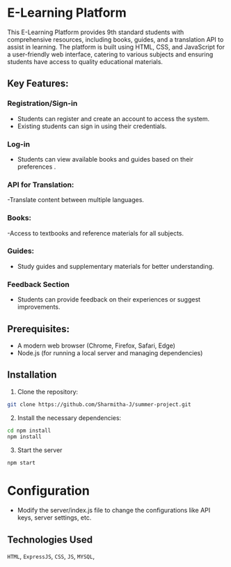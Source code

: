 #  E-Learning Platform

This E-Learning Platform provides 9th standard students with comprehensive resources, including books, guides, and a translation API to assist in learning. The platform is built using HTML, CSS, and JavaScript for a user-friendly web interface, catering to various subjects and ensuring students have access to quality educational materials.

## Key Features:

### Registration/Sign-in
- Students can register and create an account to access the system.
- Existing students can sign in using their credentials.

### Log-in
- Students can view available books and guides based on their preferences .

### API for Translation:
-Translate content between multiple languages.

### Books: 
 -Access to textbooks and reference materials for all subjects.

### Guides:
 - Study guides and supplementary materials for better understanding.

### Feedback Section
- Students can provide feedback on their experiences or suggest improvements.

## Prerequisites:
- A modern web browser (Chrome, Firefox, Safari, Edge)
- Node.js (for running a local server and managing dependencies)

## Installation

1. Clone the repository:

```bash
git clone https://github.com/Sharmitha-J/summer-project.git
```
2. Install the necessary dependencies:
```bash
cd npm install
npm install
```
3. Start the server
```bash
npm start
```

# Configuration
- Modify the server/index.js file to change the configurations like API keys, server settings, etc.

## Technologies Used
`HTML`,
`ExpressJS`,
`CSS`,
`JS`,
`MYSQL`,
